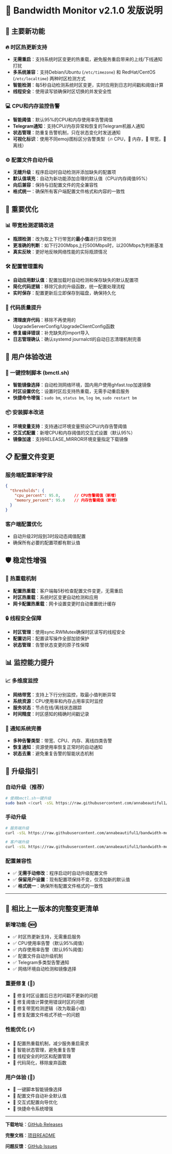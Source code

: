 # 📡 Bandwidth Monitor v2.1.0 发版说明

## 🚀 主要新功能

### 🔥 时区热更新支持
- **无需重启**：支持系统时区变更的热重载，避免服务重启带来的上线/下线通知打扰
- **多系统兼容**：支持Debian/Ubuntu (`/etc/timezone`) 和 RedHat/CentOS (`/etc/localtime`) 两种时区检测方式
- **智能检测**：每5秒自动检测系统时区变更，实时应用到日志时间戳和阈值计算
- **线程安全**：使用读写锁确保时区切换的并发安全性

### 💻 CPU和内存监控告警
- **智能阈值**：默认95%的CPU和内存使用率告警阈值
- **Telegram通知**：支持CPU/内存异常和恢复的Telegram机器人通知
- **状态管理**：防重复告警机制，只在状态变化时发送通知
- **可视化标识**：使用不同emoji图标区分告警类型（🔥 CPU，💾 内存，🚨 带宽，📴 离线）

### ⚙️ 配置文件自动升级
- **无缝升级**：程序启动时自动检测并添加缺失的配置项
- **默认值填充**：自动为新功能添加合理的默认值（CPU/内存阈值95%）
- **向后兼容**：保持与旧配置文件的完全兼容性
- **格式统一**：确保所有客户端配置文件格式和内容的一致性

## 🔧 重要优化

### 📊 带宽检测逻辑改进
- **瓶颈检测**：改为取上下行带宽的**最小值**进行异常检测
- **更准确的判断**：如下行200Mbps上行500Mbps时，以200Mbps为判断基准
- **真实反映**：更好地反映网络性能的实际瓶颈情况

### 🛠️ 配置管理重构  
- **自动应用默认值**：配置加载时自动检测和保存缺失的默认配置项
- **简化代码逻辑**：移除冗余的升级函数，统一配置处理流程
- **实时保存**：配置更新后立即保存到磁盘，确保持久化

### 🧹 代码质量提升
- **清理废弃代码**：移除不再使用的UpgradeServerConfig/UpgradeClientConfig函数
- **修复编译错误**：补充缺失的import导入
- **日志管理确认**：确认systemd journalctl的自动日志清理机制完善

## 🌟 用户体验改进

### 📱 一键控制脚本 (bmctl.sh)
- **智能镜像选择**：自动检测网络环境，国内用户使用ghfast.top加速镜像
- **时区设置优化**：设置时区后支持热重载，无需手动重启服务
- **快捷命令增强**：`sudo bm`, `status bm`, `log bm`, `sudo restart bm`

### 📦 安装脚本改进
- **环境变量支持**：支持通过环境变量预设CPU/内存告警阈值
- **交互式配置**：新增CPU和内存阈值的交互式设置（默认95%）
- **镜像加速**：支持RELEASE_MIRROR环境变量指定下载镜像

## 📋 配置文件变更

### 服务端配置新增字段
```json
{
  "thresholds": {
    "cpu_percent": 95.0,      // CPU告警阈值（新增）
    "memory_percent": 95.0    // 内存告警阈值（新增）
  }
}
```

### 客户端配置优化
- 自动升级2时段到3时段动态阈值配置
- 确保所有必要的配置项都有默认值

## 🛡️ 稳定性增强

### 🔄 热重载机制
- **配置热重载**：客户端每5秒检查配置文件变更，无需重启
- **时区热重载**：系统时区变更自动检测和应用
- **网卡配置热重载**：网卡设置变更时自动重置统计缓存

### 🔒 线程安全保障
- **时区管理**：使用sync.RWMutex确保时区读写的线程安全
- **配置访问**：配置读写操作全部加锁保护
- **状态管理**：告警状态变更的原子性保障

## 📊 监控能力提升

### 📈 多维度监控
- **网络带宽**：支持上下行分别监控，取最小值判断异常
- **系统资源**：CPU使用率和内存占用率实时监控
- **服务状态**：节点在线/离线状态跟踪
- **时间精度**：时区感知的精确时间戳记录

### 🔔 通知系统完善
- **多种告警类型**：带宽、CPU、内存、离线四类告警
- **恢复通知**：资源使用率恢复正常时的自动通知
- **状态去重**：避免重复告警的智能状态机制

## 🚧 升级指引

### 自动升级（推荐）
```bash
# 使用bmctl.sh一键升级
sudo bash <(curl -sSL https://raw.githubusercontent.com/annabeautiful1/bandwidth-monitor/main/scripts/bmctl.sh)
```

### 手动升级
```bash
# 服务端升级
curl -sSL https://raw.githubusercontent.com/annabeautiful1/bandwidth-monitor/main/scripts/install-server.sh | bash

# 客户端升级  
curl -sSL https://raw.githubusercontent.com/annabeautiful1/bandwidth-monitor/main/scripts/install-client.sh | bash
```

### 配置兼容性
- ✅ **无需手动修改**：程序启动时自动升级配置文件
- ✅ **保留用户设置**：现有配置项保持不变，仅添加新的默认值
- ✅ **格式统一**：确保所有配置文件格式的一致性

---

## 🔄 相比上一版本的完整变更清单

### 新增功能 (🆕)
- ✅ 时区热更新支持，无需重启服务
- ✅ CPU使用率告警（默认95%阈值）
- ✅ 内存使用率告警（默认95%阈值）
- ✅ 配置文件自动升级机制
- ✅ Telegram多类型告警通知
- ✅ 网络环境自动检测和镜像选择

### 重要修复 (🐛)
- 🔧 修复时区设置后日志时间戳不更新的问题
- 🔧 修复阈值计算使用错误时区的问题
- 🔧 修复带宽检测逻辑（改为取最小值）
- 🔧 修复配置文件格式不统一的问题

### 性能优化 (⚡)
- 🚀 配置热重载机制，减少服务重启需求
- 🚀 智能状态管理，避免重复告警
- 🚀 线程安全的时区和配置管理
- 🚀 代码简化，移除废弃函数

### 用户体验 (💫)
- 🎯 一键脚本智能镜像选择
- 🎯 配置文件自动补全默认值
- 🎯 交互式配置向导优化
- 🎯 快捷命令系统增强

---

**下载地址**：[GitHub Releases](https://github.com/annabeautiful1/bandwidth-monitor/releases/latest)

**完整文档**：[项目README](https://github.com/annabeautiful1/bandwidth-monitor/blob/main/README.md)

**问题反馈**：[GitHub Issues](https://github.com/annabeautiful1/bandwidth-monitor/issues)
